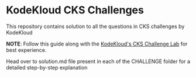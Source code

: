 # KodeKloud CKS Challenges
This repository contains solution to all the questions in CKS challenges by KodeKloud

**NOTE**: Follow this guide along with the [KodeKloud's CKS Challenge Lab](https://kodekloud.com/courses/cks-challenges/ "KodeKloud CKS Challenges") for best experience.

Head over to solution.md file present in each of the CHALLENGE folder for a detailed step-by-step explanation 